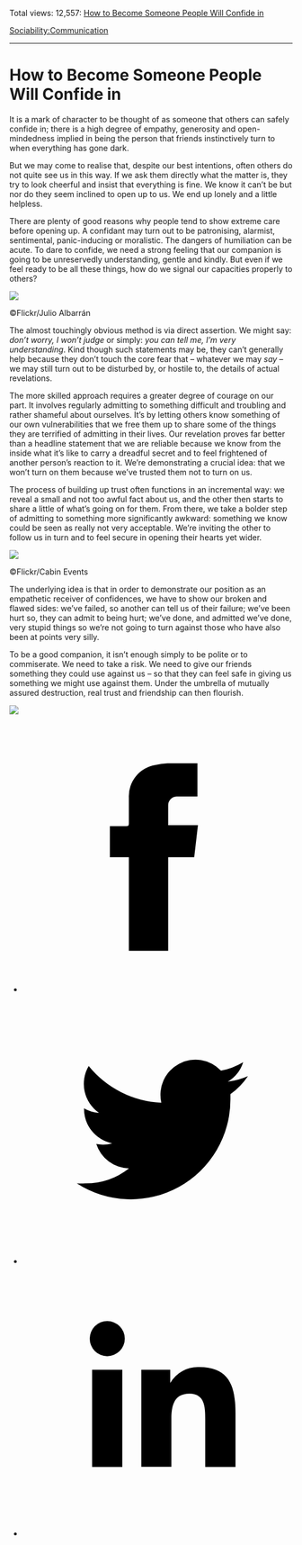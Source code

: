 Total views: 12,557: [How to Become Someone People Will Confide in](https://www.theschooloflife.com/thebookoflife/how-to-become-someone-people-will-confide-in/)

[Sociability:](https://www.theschooloflife.com/thebookoflife/category/sociability/)[Communication](https://www.theschooloflife.com/thebookoflife/category/sociability/communication/)

* * *

# How to Become Someone People Will Confide in
<style>
						.alignnone {
  display: block;
  margin-left: auto;
  margin-right: auto;
  align: center:
}

.addtoany_share_save_container {
display:none;
}

.wp-block-image {
		display: block;
  margin-left: auto;
  margin-right: auto;
  width: 50%;
}

.aligncenter {
display: block;
  margin-left: auto;
  margin-right: auto;
  align: center:
}

@media only screen and (max-width: 500px) {
  .wp-block-image {
		display: block;
  margin-left: auto;
  margin-right: auto;
  width: 100%;
} }

h1 {max-width: 600px !important;
}
.s18-single-post .content-area .site-main article .post-cat-header-display + .old-wrapper p {
    font-size: 1.200em
}
						</style>

It is a mark of character to be thought of as someone that others can safely confide in; there is a high degree of empathy, generosity and open-mindedness implied in being the person that friends instinctively turn to when everything has gone dark.

But we may come to realise that, despite our best intentions, often others do not quite see us in this way. If we ask them directly what the matter is, they try to look cheerful and insist that everything is fine. We know it can’t be but nor do they seem inclined to open up to us. We end up lonely and a little helpless.

There are plenty of good reasons why people tend to show extreme care before opening up. A confidant may turn out to be patronising, alarmist, sentimental, panic-inducing or moralistic. The dangers of humiliation can be acute. To dare to confide, we need a strong feeling that our companion is going to be unreservedly understanding, gentle and kindly. But even if we feel ready to be all these things, how do we signal our capacities properly to others?

 ![](https://www.theschooloflife.com/thebookoflife/wp-content/uploads/2018/10/5740833496_7b9e42310b_z-1.jpg)

©Flickr/Julio Albarrán

The almost touchingly obvious method is via direct assertion. We might say: _don’t worry, I won’t judge_ or simply: _you can tell me, I’m very understanding_. Kind though such statements may be, they can’t generally help because they don’t touch the core fear that – whatever we may _say_ – we may still turn out to be disturbed by, or hostile to, the details of actual revelations.

The more skilled approach requires a greater degree of courage on our part. It involves regularly admitting to something difficult and troubling and rather shameful about ourselves. It’s by letting others know something of our own vulnerabilities that we free them up to share some of the things they are terrified of admitting in their lives. Our revelation proves far better than a headline statement that we are reliable because we know from the inside what it’s like to carry a dreadful secret and to feel frightened of another person’s reaction to it. We’re demonstrating a crucial idea: that we won’t turn on them because we’ve trusted them not to turn on us.

The process of building up trust often functions in an incremental way: we reveal a small and not too awful fact about us, and the other then starts to share a little of what’s going on for them. From there, we take a bolder step of admitting to something more significantly awkward: something we know could be seen as really not very acceptable. We’re inviting the other to follow us in turn and to feel secure in opening their hearts yet wider.

 ![](https://www.theschooloflife.com/thebookoflife/wp-content/uploads/2018/10/33331450053_024320d7e4_z.jpg)

©Flickr/Cabin Events

The underlying idea is that in order to demonstrate our position as an empathetic receiver of confidences, we have to show our broken and flawed sides: we’ve failed, so another can tell us of their failure; we’ve been hurt so, they can admit to being hurt; we’ve done, and admitted we’ve done, very stupid things so we’re not going to turn against those who have also been at points very silly.

To be a good companion, it isn’t enough simply to be polite or to commiserate. We need to take a risk. We need to give our friends something they could use against us – so that they can feel safe in giving us something we might use against them. Under the umbrella of mutually assured destruction, real trust and friendship can then flourish.

[![](https://img.youtube.com/vi/eEqpFkIpl4g/0.jpg)](https://www.youtube.com/embed/eEqpFkIpl4g '')
<style>
    .iframe-class { display: block !important; }
</style>

- [<svg xmlns="http://www.w3.org/2000/svg" viewbox="0 0 26 26"><title>Facebook</title>
                    <g>
                        <path d="M8.38,10H9.92c.2,0,.29,0,.29-.28,0-.82,0-1.64,0-2.46a3.05,3.05,0,0,1,2.57-3.15A7.22,7.22,0,0,1,14,3.95c.86,0,1.71,0,2.57,0h.25v3.2h-2A.85.85,0,0,0,14,8c0,.62,0,1.24,0,1.91h2.87L16.51,13H14v9H10.21V13H8.38Z"></path>
                    </g>
                </svg>](http://www.facebook.com/sharer/sharer.php?u=https://www.theschooloflife.com/thebookoflife/how-to-become-someone-people-will-confide-in/)
- [<svg xmlns="http://www.w3.org/2000/svg" viewbox="0 0 26 26"><title>Twitter</title>
                    <path d="M21.69,7.9a6.75,6.75,0,0,1-1.94.53,3.39,3.39,0,0,0,1.48-1.87,6.76,6.76,0,0,1-2.14.82,3.38,3.38,0,0,0-5.75,3.08,9.59,9.59,0,0,1-7-3.53,3.38,3.38,0,0,0,1,4.51A3.36,3.36,0,0,1,5.89,11v0A3.38,3.38,0,0,0,8.6,14.37a3.39,3.39,0,0,1-1.53.06,3.38,3.38,0,0,0,3.15,2.35A6.78,6.78,0,0,1,6,18.22a6.87,6.87,0,0,1-.81,0A9.6,9.6,0,0,0,20,10.08q0-.22,0-.44A6.86,6.86,0,0,0,21.69,7.9Z"></path>
                </svg>](http://twitter.com/share?url=https://www.theschooloflife.com/thebookoflife/how-to-become-someone-people-will-confide-in/&text=&via=theschooloflife)
- [<svg xmlns="http://www.w3.org/2000/svg" viewbox="0 0 26 26"><title>LinkedIn</title>
<path class="cls-2" d="M6.67,10H9.58v9.36H6.67ZM8.13,5.32A1.69,1.69,0,1,1,6.44,7,1.69,1.69,0,0,1,8.13,5.32"></path><path class="cls-2" d="M11.41,10H14.2v1.28h0A3.06,3.06,0,0,1,17,9.75c2.95,0,3.49,1.94,3.49,4.46v5.14H17.57V14.79c0-1.09,0-2.48-1.51-2.48s-1.75,1.18-1.75,2.4v4.63H11.41Z"></path></svg>](https://www.linkedin.com/shareArticle?mini=true&url=https://www.theschooloflife.com/thebookoflife/how-to-become-someone-people-will-confide-in/)
